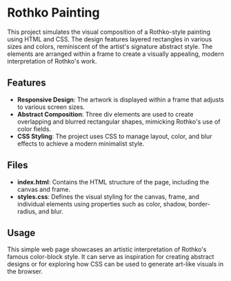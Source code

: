 # Rothko Painting

This project simulates the visual composition of a Rothko-style painting using HTML and CSS. The design features layered rectangles in various sizes and colors, reminiscent of the artist's signature abstract style. The elements are arranged within a frame to create a visually appealing, modern interpretation of Rothko's work.

## Features

- **Responsive Design**: The artwork is displayed within a frame that adjusts to various screen sizes.
- **Abstract Composition**: Three div elements are used to create overlapping and blurred rectangular shapes, mimicking Rothko's use of color fields.
- **CSS Styling**: The project uses CSS to manage layout, color, and blur effects to achieve a modern minimalist style.

## Files

- **index.html**: Contains the HTML structure of the page, including the canvas and frame.
- **styles.css**: Defines the visual styling for the canvas, frame, and individual elements using properties such as color, shadow, border-radius, and blur.

## Usage

This simple web page showcases an artistic interpretation of Rothko's famous color-block style. It can serve as inspiration for creating abstract designs or for exploring how CSS can be used to generate art-like visuals in the browser.
